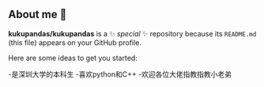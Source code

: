 ## About me 👋


**kukupandas/kukupandas** is a ✨ _special_ ✨ repository because its `README.md` (this file) appears on your GitHub profile.

Here are some ideas to get you started:

-是深圳大学的本科生
-喜欢python和C++
-欢迎各位大佬指教指教小老弟

